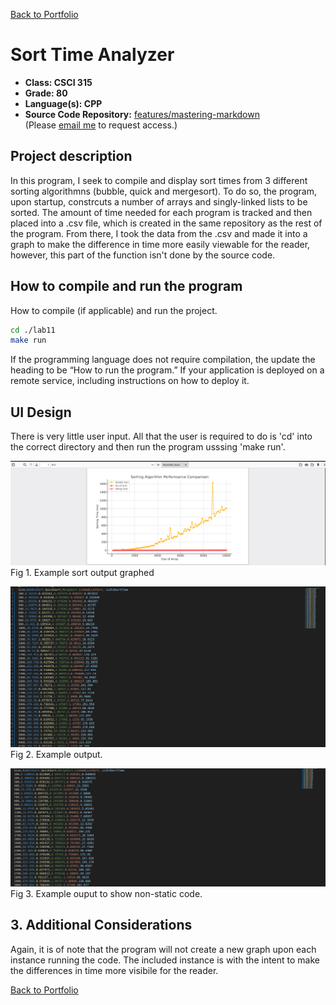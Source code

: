 [Back to Portfolio](./)

Sort Time Analyzer
===============

-   **Class: CSCI 315** 
-   **Grade: 80** 
-   **Language(s): CPP** 
-   **Source Code Repository:** [features/mastering-markdown](https://github.com/KoryJSingleton/Sort-Time-Analyzer)  
    (Please [email me](mailto:example@KorySingleton35@gmail.com?subject=GitHub%20Access) to request access.)

## Project description

In this program, I seek to compile and display sort times from 3 different sorting algorithmns (bubble, quick and mergesort). To do so, the program, upon startup, constrcuts a number of arrays and singly-linked lists to be sorted. The amount of time needed for each program is tracked and then placed into a .csv file, which is created in the same repository as the rest of the program. From there, I took the data from the .csv and made it into a graph to make the difference in time more easily viewable for the reader, however, this part of the function isn't done by the source code.

## How to compile and run the program

How to compile (if applicable) and run the project.

```bash
cd ./lab11
make run
```

If the programming language does not require compilation, the update the heading to be “How to run the program.” If your application is deployed on a remote service, including instructions on how to deploy it.

## UI Design

There is very little user input. All that the user is required to do is 'cd' into the correct directory and then run the program  usssing 'make run'. 

![screenshot](images/Project1.png)  
Fig 1. Example sort output graphed

![screenshot](images/Project1SortCSV1.png)  
Fig 2. Example output.

![screenshot](images/Project1SortCSV2.png)  
Fig 3. Example ouput to show non-static code.

## 3. Additional Considerations

Again, it is of note that the program will not create a new graph upon each instance running the code. The included instance is with the intent to make the differences in time more visibile for the reader.

[Back to Portfolio](./)
